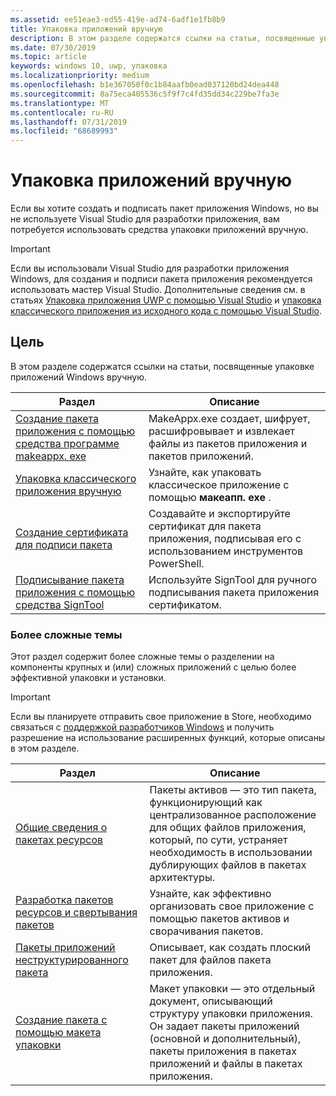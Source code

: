 ```yaml
---
ms.assetid: ee51eae3-ed55-419e-ad74-6adf1e1fb8b9
title: Упаковка приложений вручную
description: В этом разделе содержатся ссылки на статьи, посвященные упаковке приложений Windows вручную.
ms.date: 07/30/2019
ms.topic: article
keywords: windows 10, uwp, упаковка
ms.localizationpriority: medium
ms.openlocfilehash: b1e367050f0c1b84aafb0ead037120bd24dea448
ms.sourcegitcommit: 8a75eca405536c5f9f7c4fd35dd34c229be7fa3e
ms.translationtype: MT
ms.contentlocale: ru-RU
ms.lasthandoff: 07/31/2019
ms.locfileid: "68689993"
---
```

# <a name="manual-app-packaging"></a>Упаковка приложений вручную

Если вы хотите создать и подписать пакет приложения Windows, но вы не используете Visual Studio для разработки приложения, вам потребуется использовать средства упаковки приложений вручную.

> [!IMPORTANT] 
> Если вы использовали Visual Studio для разработки приложения Windows, для создания и подписи пакета приложения рекомендуется использовать мастер Visual Studio. Дополнительные сведения см. в статьях [Упаковка приложения UWP с помощью Visual Studio](packaging-uwp-apps.md) и [упаковка классического приложения из исходного кода с помощью Visual Studio](../desktop/desktop-to-uwp-packaging-dot-net.md).

## <a name="purpose"></a>Цель

В этом разделе содержатся ссылки на статьи, посвященные упаковке приложений Windows вручную.

| Раздел | Описание |
|-------|-------------|
| [Создание пакета приложения с помощью средства программе makeappx. exe](create-app-package-with-makeappx-tool.md) | MakeAppx.exe создает, шифрует, расшифровывает и извлекает файлы из пакетов приложения и пакетов приложений. |
| [Упаковка классического приложения вручную](../desktop/desktop-to-uwp-manual-conversion.md) | Узнайте, как упаковать классическое приложение с помощью **макеапп. exe** . |
| [Создание сертификата для подписи пакета](create-certificate-package-signing.md) | Создавайте и экспортируйте сертификат для пакета приложения, подписывая его с использованием инструментов PowerShell. |
| [Подписывание пакета приложения с помощью средства SignTool](sign-app-package-using-signtool.md) | Используйте SignTool для ручного подписывания пакета приложения сертификатом. |

### <a name="advanced-topics"></a>Более сложные темы

Этот раздел содержит более сложные темы о разделении на компоненты крупных и (или) сложных приложений с целью более эффективной упаковки и установки. 

> [!IMPORTANT]
> Если вы планируете отправить свое приложение в Store, необходимо связаться с [поддержкой разработчиков Windows](https://developer.microsoft.com/windows/support) и получить разрешение на использование расширенных функций, которые описаны в этом разделе.


| Раздел | Описание |
|-------|-------------|
| [Общие сведения о пакетах ресурсов](asset-packages.md) | Пакеты активов — это тип пакета, функционирующий как централизованное расположение для общих файлов приложения, который, по сути, устраняет необходимость в использовании дублирующих файлов в пакетах архитектуры. |
| [Разработка пакетов ресурсов и свертывания пакетов](package-folding.md) | Узнайте, как эффективно организовать свое приложение с помощью пакетов активов и сворачивания пакетов. |
| [Пакеты приложений неструктурированного пакета](flat-bundles.md) | Описывает, как создать плоский пакет для файлов пакета приложения. |
| [Создание пакета с помощью макета упаковки](packaging-layout.md) | Макет упаковки — это отдельный документ, описывающий структуру упаковки приложения. Он задает пакеты приложений (основной и дополнительный), пакеты приложения в пакетах приложений и файлы в пакетах приложения. |
